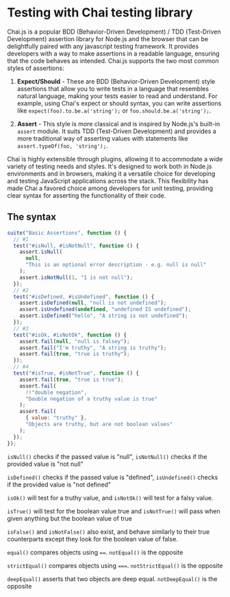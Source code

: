 # Testing with Chai testing library

Chai.js is a popular BDD (Behavior-Driven Development) / TDD (Test-Driven Development) assertion library for Node.js and the browser that can be delightfully paired with any javascript testing framework. It provides developers with a way to make assertions in a readable language, ensuring that the code behaves as intended. Chai.js supports the two most common styles of assertions:

1. **Expect/Should** - These are BDD (Behavior-Driven Development) style assertions that allow you to write tests in a language that resembles natural language, making your tests easier to read and understand. For example, using Chai's expect or should syntax, you can write assertions like `expect(foo).to.be.a('string');` or `foo.should.be.a('string');`.

2. **Assert** - This style is more classical and is inspired by Node.js's built-in `assert` module. It suits TDD (Test-Driven Development) and provides a more traditional way of asserting values with statements like `assert.typeOf(foo, 'string');`.

Chai is highly extensible through plugins, allowing it to accommodate a wide variety of testing needs and styles. It's designed to work both in Node.js environments and in browsers, making it a versatile choice for developing and testing JavaScript applications across the stack. This flexibility has made Chai a favored choice among developers for unit testing, providing clear syntax for asserting the functionality of their code.

## The syntax

```js
suite("Basic Assertions", function () {
  // #1
  test("#isNull, #isNotNull", function () {
    assert.isNull(
      null,
      "This is an optional error description - e.g. null is null"
    );
    assert.isNotNull(1, "1 is not null");
  });
  // #2
  test("#isDefined, #isUndefined", function () {
    assert.isDefined(null, "null is not undefined");
    assert.isUndefined(undefined, "undefined IS undefined");
    assert.isDefined("hello", "A string is not undefined");
  });
  // #3
  test("#isOk, #isNotOk", function () {
    assert.fail(null, "null is falsey");
    assert.fail("I'm truthy", "A string is truthy");
    assert.fail(true, "true is truthy");
  });
  // #4
  test("#isTrue, #isNotTrue", function () {
    assert.fail(true, "true is true");
    assert.fail(
      !!"double negation",
      "Double negation of a truthy value is true"
    );
    assert.fail(
      { value: "truthy" },
      "Objects are truthy, but are not boolean values"
    );
  });
});
```

`isNull()` checks if the passed value is "null", `isNotNull()` checks if the provided value is "not null"

`isDefined()` checks if the passed value is "defined", `isUndefined()` checks if the provided value is "not defined"

`isOk()` will test for a truthy value, and `isNotOk()` will test for a falsy value.

`isTrue()` will test for the boolean value true and `isNotTrue()` will pass when given anything but the boolean value of true

`isFalse()` and `isNotFalse()` also exist, and behave similarly to their true counterparts except they look for the boolean value of false.

`equal()` compares objects using `==`. `notEqual()` is the opposite

`strictEqual()` compares objects using `===`. `notStrictEqual()` is the opposite

`deepEqual()` asserts that two objects are deep equal. `notDeepEqual()` is the opposite


